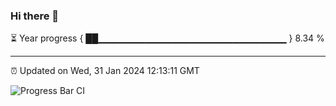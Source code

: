 ### Hi there 👋

⏳ Year progress { ██▁▁▁▁▁▁▁▁▁▁▁▁▁▁▁▁▁▁▁▁▁▁▁▁▁▁▁▁ } 8.34 %

---

⏰ Updated on Wed, 31 Jan 2024 12:13:11 GMT

![Progress Bar CI](https://github.com/Shyam-Makwana/GitHub-Actions-Demo/workflows/Progress%20Bar%20CI/badge.svg)
